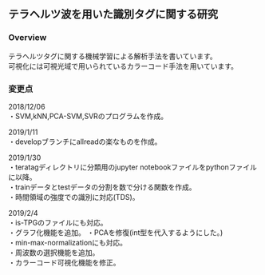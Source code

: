 ## テラヘルツ波を用いた識別タグに関する研究

### Overview

テラヘルツタグに関する機械学習による解析手法を書いています。  
可視化には可視光域で用いられているカラーコード手法を用いています。  

### 変更点
2018/12/06  
・SVM,kNN,PCA-SVM,SVRのプログラムを作成。  

2019/1/11  
・developブランチにallreadの楽なものを作成。  

2019/1/30  
・teratagディレクトリに分類用のjupyter notebookファイルをpythonファイルに以降。  
・trainデータとtestデータの分割を数で分ける関数を作成。  
・時間領域の強度での識別に対応(TDS)。  

2019/2/4  
・is-TPGのファイルにも対応。  
・グラフ化機能を追加。
・PCAを修復(int型を代入するようにした。)  
・min-max-normalizationにも対応。  
・周波数の選択機能を追加。  
・カラーコード可視化機能を修正。  

